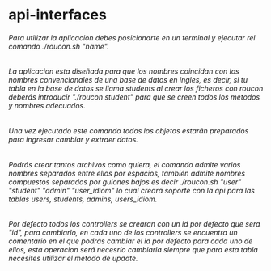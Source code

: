 # api-interfaces
###### Para utilizar la aplicacion debes posicionarte en un terminal y ejecutar rel comando *./roucon.sh "name"*.
###### La aplicacion esta diseñada para que los nombres coincidan con los nombres convencionales de una base de datos en ingles, es decir, si tu tabla en la base de datos se llama students al crear los ficheros con roucon deberás introducir *"./roucon student"* para que se creen todos los metodos y nombres adecuados.
###### Una vez ejecutado este comando todos los objetos estarán preparados para ingresar cambiar y extraer datos.

###### Podrás crear tantos archivos como quiera, el comando admite varios nombres separados entre ellos por espacios, también admite nombres compuestos separados por guiones bajos es decir *./roucon.sh "user" "student" "admin" "user_idiom"*  lo cual creará soporte con la api para las tablas users, students, admins, users_idiom.

###### Por defecto todos los controllers se crearan con un id por defecto que sera "id", para cambiarlo, en cada uno de los controllers se encuentra un comentario en el que podrás cambiar el id por defecto para cada uno de ellos, esta operacion será necesrio cambiarla siempre que para esta tabla necesites utilizar el metodo de update.